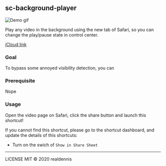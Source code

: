 ## sc-background-player

![Demo gif](https://media.giphy.com/media/RkJZmcazsQuf3e3XUB/giphy.gif)

Play any video in the background using the new tab of Safari, so you can change the play/pause state in control center.

[iCloud link](https://www.icloud.com/shortcuts/d57d3a844e204905939aba40734cbc14)

### Goal

To bypass some annoyed visibility detection, you can 

### Prerequisite

Nope

### Usage

Open the video page on Safari, click the share button and launch this shortcut!

If you cannot find this shortcut, please go to the shortcut dashboard, and update the details of this shortcuts:
- Turn on the swich of `Show in Share Sheet`

---

LICENSE MIT © 2020 realdennis
